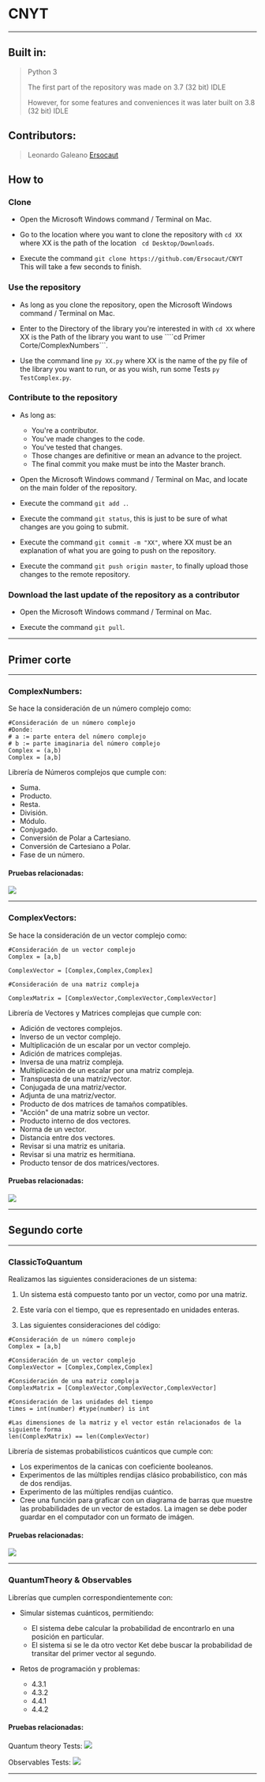 # __CNYT__
---
## Built in:

> Python 3
>
>The first part of the repository was made on 3.7 (32 bit) IDLE
>
>However, for some features and conveniences it was later built on 3.8 (32 bit) IDLE

## __Contributors:__

>Leonardo Galeano [Ersocaut](https://github.com/Ersocaut)

## How to

### Clone

- Open the Microsoft Windows command / Terminal on Mac.

- Go to the location where you want to clone the repository with ```cd XX``` where XX is the path of the location ``` cd Desktop/Downloads```.

- Execute the command ```git clone https://github.com/Ersocaut/CNYT``` This will take a few seconds to finish.

### Use the repository

- As long as you clone the repository, open the Microsoft Windows command / Terminal on Mac.

- Enter to the Directory of the library you're interested in with ```cd XX``` where XX is the Path of the library you want to use ````cd Primer Corte/ComplexNumbers```.

- Use the command line ```py XX.py``` where XX is the name of the py file of the library you want to run, or as you wish, run some Tests ```py TestComplex.py```.

### Contribute to the repository

- As long as:
  - You're a contributor.
  - You've made changes to the code.
  - You've tested that changes.
  - Those changes are definitive or mean an advance to the project.
  - The final commit you make must be into the Master branch.
- Open the Microsoft Windows command / Terminal on Mac, and locate on the main folder of the repository.

- Execute the command ```git add .```.

- Execute the command ```git status```, this is just to be sure of what changes are you going to submit.

- Execute the command ```git commit -m "XX"```, where XX must be an explanation of what you are going to push on the repository.

- Execute the command ```git push origin master```, to finally upload those changes to the remote repository.

### Download the last update of the repository as a contributor

- Open the Microsoft Windows command / Terminal on Mac.

- Execute the command ```git pull```.

---
## __Primer corte__
---
### ComplexNumbers:

Se hace la consideración de un número complejo como:

```
#Consideración de un número complejo
#Donde:
# a := parte entera del número complejo
# b := parte imaginaria del número complejo
Complex = (a,b)
Complex = [a,b]
```

Librería de Números complejos que cumple con:
  * Suma.
  * Producto.
  * Resta.
  * División.
  * Módulo.
  * Conjugado.
  * Conversión de Polar a Cartesiano.
  * Conversión de Cartesiano a Polar.
  * Fase de un número.
  
#### Pruebas relacionadas:

![](https://github.com/Ersocaut/CNYT/blob/master/image/ComplexTest.png)

---
### ComplexVectors:

Se hace la consideración de un vector complejo como:

```
#Consideración de un vector complejo
Complex = [a,b]

ComplexVector = [Complex,Complex,Complex]

#Consideración de una matriz compleja

ComplexMatrix = [ComplexVector,ComplexVector,ComplexVector]
```
Librería de Vectores y Matrices complejas que cumple con:
 * Adición de vectores complejos.
 * Inverso de un vector complejo.
 * Multiplicación de un escalar por un vector complejo.
 * Adición de matrices complejas.
 * Inversa de una matriz compleja.
 * Multiplicación de un escalar por una matriz compleja.
 * Transpuesta de una matriz/vector.
 * Conjugada de una matriz/vector.
 * Adjunta de una matriz/vector.
 * Producto de dos matrices de tamaños compatibles.
 * "Acción" de una matriz sobre un vector.
 * Producto interno de dos vectores.
 * Norma de un vector.
 * Distancia entre dos vectores.
 * Revisar si una matriz es unitaria.
 * Revisar si una matriz es hermitiana.
 * Producto tensor de dos matrices/vectores.

#### Pruebas relacionadas:

![](https://github.com/Ersocaut/CNYT/blob/master/image/ComplexVectorTest.png)

---
## __Segundo corte__
---
### ClassicToQuantum

Realizamos las siguientes consideraciones de un sistema:

1. Un sistema está compuesto tanto por un vector, como por una matriz.

2. Este varía con el tiempo, que es representado en unidades enteras.

3. Las siguientes consideraciones del código:

```
#Consideración de un número complejo
Complex = [a,b]

#Consideración de un vector complejo
ComplexVector = [Complex,Complex,Complex]

#Consideración de una matriz compleja
ComplexMatrix = [ComplexVector,ComplexVector,ComplexVector]

#Consideración de las unidades del tiempo
times = int(number) #type(number) is int

#Las dimensiones de la matriz y el vector están relacionados de la siguiente forma
len(ComplexMatrix) == len(ComplexVector)
```
Librería de sistemas probabilisticos cuánticos que cumple con:
* Los experimentos de la canicas con coeficiente booleanos.
* Experimentos de las múltiples rendijas clásico probabilístico, con más de dos rendijas.
* Experimento de las múltiples rendijas cuántico.
* Cree una función para graficar con un diagrama de barras que muestre las probabilidades de un vector de estados. La imagen se debe poder guardar en el computador con un formato de imágen.

#### Pruebas relacionadas:

![](https://github.com/Ersocaut/CNYT/blob/master/image/ClassicToQuantumTest.png)

---

### QuantumTheory & Observables

Librerías que cumplen correspondientemente con:

* Simular sistemas cuánticos, permitiendo:
  - El sistema debe calcular la probabilidad de encontrarlo en una posición en particular.
  - El sistema si se le da otro vector Ket debe buscar la probabilidad de transitar del primer vector al segundo.

* Retos de programación y problemas:
  - 4.3.1
  - 4.3.2
  - 4.4.1
  - 4.4.2
  
#### Pruebas relacionadas:

Quantum theory Tests:
![](https://github.com/Ersocaut/CNYT/blob/master/image/QuantumTheoryTest.png)

Observables Tests:
![](https://github.com/Ersocaut/CNYT/blob/master/image/Observables.png)

---
